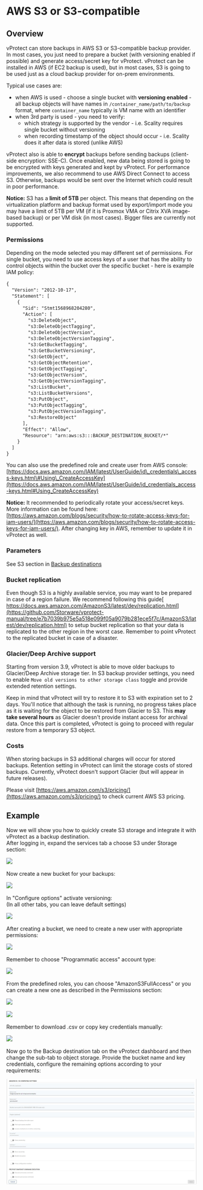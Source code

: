 # AWS S3 or S3-compatible

## Overview

vProtect can store backups in AWS S3 or S3-compatible backup provider. In most cases, you just need to prepare a bucket \(with versioning enabled if possible\) and generate access/secret key for vProtect. vProtect can be installed in AWS \(if EC2 backup is used\), but in most cases, S3 is going to be used just as a cloud backup provider for on-prem environments.

Typical use cases are:

* when AWS is used - choose a single bucket with **versioning enabled** - all backup objects will have names in `/container_name/path/to/backup` format, where `container_name` typically is VM name with an identifier
* when 3rd party is used - you need to verify:
  * which strategy is supported by the vendor - i.e. Scality requires single bucket without versioning
  * when recording timestamp of the object should occur - i.e. Scality does it after data is stored \(unlike AWS\)

vProtect also is able to **encrypt** backups before sending backups \(client-side encryption: SSE-C\). Once enabled, new data being stored is going to be encrypted with keys generated and kept by vProtect. For performance improvements, we also recommend to use AWS Direct Connect to access S3. Otherwise, backups would be sent over the Internet which could result in poor performance.

**Notice:** S3 has a **limit of 5TB** per object. This means that depending on the virtualization platform and backup format used by export/import mode you may have a limit of 5TB per VM \(if it is Proxmox VMA or Citrix XVA image-based backup\) or per VM disk \(in most cases\). Bigger files are currently not supported.

### Permissions

Depending on the mode selected you may different set of permissions. For single bucket, you need to use access keys of a user that has the ability to control objects within the bucket over the specific bucket - here is example IAM policy:

```text
{
  "Version": "2012-10-17",
  "Statement": [
    {
      "Sid": "Stmt1568968204280",
      "Action": [
        "s3:DeleteObject",
        "s3:DeleteObjectTagging",
        "s3:DeleteObjectVersion",
        "s3:DeleteObjectVersionTagging",
        "s3:GetBucketTagging",
        "s3:GetBucketVersioning",
        "s3:GetObject",
        "s3:GetObjectRetention",
        "s3:GetObjectTagging",
        "s3:GetObjectVersion",
        "s3:GetObjectVersionTagging",
        "s3:ListBucket",
        "s3:ListBucketVersions",
        "s3:PutObject",
        "s3:PutObjectTagging",
        "s3:PutObjectVersionTagging",
        "s3:RestoreObject"
      ],
      "Effect": "Allow",
      "Resource": "arn:aws:s3:::BACKUP_DESTINATION_BUCKET/*"
    }
  ]
}
```

You can also use the predefined role and create user from AWS console:  
[https://docs.aws.amazon.com/IAM/latest/UserGuide/id\_credentials\_access-keys.html\#Using\_CreateAccessKey](https://docs.aws.amazon.com/IAM/latest/UserGuide/id_credentials_access-keys.html#Using_CreateAccessKey)

**Notice:** It recommended to periodically rotate your access/secret keys. More information can be found here: [https://aws.amazon.com/blogs/security/how-to-rotate-access-keys-for-iam-users/](https://aws.amazon.com/blogs/security/how-to-rotate-access-keys-for-iam-users/). After changing key in AWS, remember to update it in vProtect as well.

### Parameters

See S3 section in [Backup destinations](https://github.com/Storware/vprotect-manual/blob/44ec389afca4833c392307e4b64205c90e260fd6/admin_webui_overview/admin_webui_bd.md#s3)

### Bucket replication

Even though S3 is a highly available service, you may want to be prepared in case of a region failure. We recommend following this guide[ https://docs.aws.amazon.com/AmazonS3/latest/dev/replication.html](https://github.com/Storware/vprotect-manual/tree/e7b7039b975e5a518e099f05a9079b281ece5f7c/AmazonS3/latest/dev/replication.html) to setup bucket replication so that your data is replicated to the other region in the worst case. Remember to point vProtect to the replicated bucket in case of a disaster.

### Glacier/Deep Archive support

Starting from version 3.9, vProtect is able to move older backups to Glacier/Deep Archive storage tier. In S3 backup provider settings, you need to enable `Move old versions to other storage class` toggle and provide extended retention settings.

Keep in mind that vProtect will try to restore it to S3 with expiration set to 2 days. You'll notice that although the task is running, no progress takes place as it is waiting for the object to be restored from Glacier to S3. This **may take several hours** as Glacier doesn't provide instant access for archival data. Once this part is completed, vProtect is going to proceed with regular restore from a temporary S3 object.

### Costs

When storing backups in S3 additional charges will occur for stored backups. Retention setting in vProtect can limit the storage costs of stored backups. Currently, vProtect doesn't support Glacier \(but will appear in future releases\).

Please visit [https://aws.amazon.com/s3/pricing/](https://aws.amazon.com/s3/pricing/) to check current AWS S3 pricing.

## Example

Now we will show you how to quickly create S3 storage and integrate it with vProtect as a backup destination.  
After logging in, expand the services tab a choose S3 under Storage section:

![](../../../.gitbook/assets/object-storage-aws-bucket.jpg)

Now create a new bucket for your backups:

![](../../../.gitbook/assets/object-storage-aws-bucket-2.jpg)

In "Configure options" activate versioning:  
\(In all other tabs, you can leave default settings\)

![](../../../.gitbook/assets/object-storage-aws-bucket-3.jpg)

After creating a bucket, we need to create a new user with appropriate permissions:

![](../../../.gitbook/assets/object-storage-aws-iam.jpg)

Remember to choose "Programmatic access" account type:

![](../../../.gitbook/assets/object-storage-aws-iam-user.jpg)

From the predefined roles, you can choose "AmazonS3FullAccess" or you can create a new one as described in the Permissions section:

![](../../../.gitbook/assets/object-storage-aws-iam-user-2.jpg)

![](../../../.gitbook/assets/object-storage-aws-iam-user-3.jpg)

Remember to download .csv or copy key credentials manually:

![](../../../.gitbook/assets/object-storage-aws-iam-user-4.jpg)

Now go to the Backup destination tab on the vProtect dashboard and then change the sub-tab to object storage. Provide the bucket name and key credentials, configure the remaining options according to your requirements:

![](../../../.gitbook/assets/backup-destinations-object-storage-aws.jpg)


